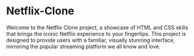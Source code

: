 # Netflix-Clone
Welcome to the Netflix Clone project, a showcase of HTML and CSS skills that brings the iconic Netflix experience to your fingertips. This project is designed to provide users with a familiar, visually stunning interface, mirroring the popular streaming platform we all know and love.
